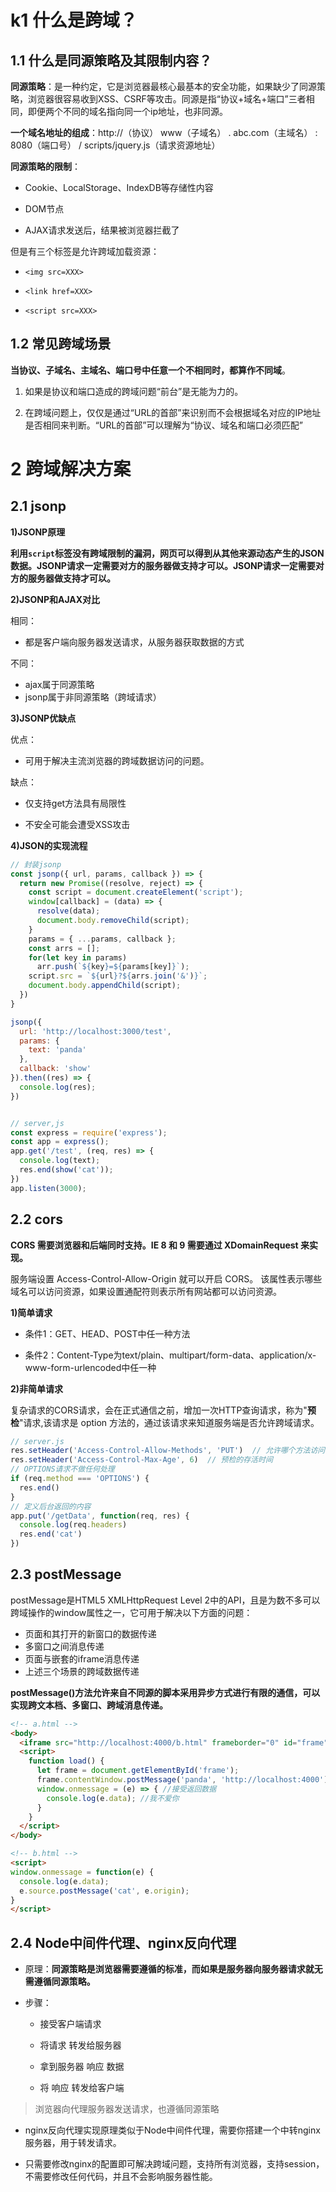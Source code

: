 # k1 什么是跨域？

## 1.1 什么是同源策略及其限制内容？

**同源策略**：是一种约定，它是浏览器最核心最基本的安全功能，如果缺少了同源策略，浏览器很容易收到XSS、CSRF等攻击。同源是指“协议+域名+端口”三者相同，即便两个不同的域名指向同一个ip地址，也非同源。

**一个域名地址的组成**：http://（协议） www（子域名） . abc.com（主域名） : 8080（端口号） / scripts/jquery.js（请求资源地址）

**同源策略的限制**：

- Cookie、LocalStorage、IndexDB等存储性内容

- DOM节点

- AJAX请求发送后，结果被浏览器拦截了

但是有三个标签是允许跨域加载资源：

- `<img src=XXX>`

- `<link href=XXX>`

- `<script src=XXX>`

## 1.2 常见跨域场景

**当协议、子域名、主域名、端口号中任意一个不相同时，都算作不同域**。

1. 如果是协议和端口造成的跨域问题“前台”是无能为力的。

2. 在跨域问题上，仅仅是通过“URL的首部”来识别而不会根据域名对应的IP地址是否相同来判断。“URL的首部”可以理解为“协议、域名和端口必须匹配”

# 2 跨域解决方案

## 2.1 jsonp

**1)JSONP原理**

**利用`script`标签没有跨域限制的漏洞，网页可以得到从其他来源动态产生的JSON数据。JSONP请求一定需要对方的服务器做支持才可以。JSONP请求一定需要对方的服务器做支持才可以。**

**2)JSONP和AJAX对比**

相同：
- 都是客户端向服务器发送请求，从服务器获取数据的方式

不同：
- ajax属于同源策略
- jsonp属于非同源策略（跨域请求）

**3)JSONP优缺点**

优点：

- 可用于解决主流浏览器的跨域数据访问的问题。

缺点：

- 仅支持get方法具有局限性

- 不安全可能会遭受XSS攻击

**4)JSON的实现流程**

``` js
// 封装jsonp
const jsonp({ url, params, callback }) => {
  return new Promise((resolve, reject) => {
    const script = document.createElement('script');
    window[callback] = (data) => {
      resolve(data);
      document.body.removeChild(script);
    }
    params = { ...params, callback };
    const arrs = [];
    for(let key in params) 
      arr.push(`${key}=${params[key]}`);
    script.src = `${url}?${arrs.join('&')}`;
    document.body.appendChild(script);
  })
}

jsonp({
  url: 'http://localhost:3000/test',
  params: {
    text: 'panda'
  },
  callback: 'show'
}).then((res) => {
  console.log(res);
})


// server,js
const express = require('express');
const app = express();
app.get('/test', (req, res) => {
  console.log(text);
  res.end(show('cat'));
})
app.listen(3000);
```

## 2.2 cors

**CORS 需要浏览器和后端同时支持。IE 8 和 9 需要通过 XDomainRequest 来实现。**

服务端设置 Access-Control-Allow-Origin 就可以开启 CORS。 该属性表示哪些域名可以访问资源，如果设置通配符则表示所有网站都可以访问资源。

**1)简单请求**

- 条件1：GET、HEAD、POST中任一种方法

- 条件2：Content-Type为text/plain、multipart/form-data、application/x-www-form-urlencoded中任一种

**2)非简单请求**

复杂请求的CORS请求，会在正式通信之前，增加一次HTTP查询请求，称为"**预检**"请求,该请求是 option 方法的，通过该请求来知道服务端是否允许跨域请求。

``` js
// server.js
res.setHeader('Access-Control-Allow-Methods', 'PUT')  // 允许哪个方法访问我
res.setHeader('Access-Control-Max-Age', 6)  // 预检的存活时间
// OPTIONS请求不做任何处理
if (req.method === 'OPTIONS') {
  res.end() 
}
// 定义后台返回的内容
app.put('/getData', function(req, res) {
  console.log(req.headers)
  res.end('cat')
})
```

## 2.3 postMessage

postMessage是HTML5 XMLHttpRequest Level 2中的API，且是为数不多可以跨域操作的window属性之一，它可用于解决以下方面的问题：
- 页面和其打开的新窗口的数据传递
- 多窗口之间消息传递
- 页面与嵌套的iframe消息传递
- 上述三个场景的跨域数据传递

**postMessage()方法允许来自不同源的脚本采用异步方式进行有限的通信，可以实现跨文本档、多窗口、跨域消息传递。**

``` html
<!-- a.html -->
<body>
  <iframe src="http://localhost:4000/b.html" frameborder="0" id="frame" onload="load()"></iframe> 
  <script>
    function load() {
      let frame = document.getElementById('frame');
      frame.contentWindow.postMessage('panda', 'http://localhost:4000'); //发送数据
      window.onmessage = (e) => { //接受返回数据
        console.log(e.data); //我不爱你
      }
    }
  </script>
</body>

<!-- b.html -->
<script>
window.onmessage = function(e) {
  console.log(e.data); 
  e.source.postMessage('cat', e.origin);
}
</script>
```

## 2.4 Node中间件代理、nginx反向代理

- 原理：**同源策略是浏览器需要遵循的标准，而如果是服务器向服务器请求就无需遵循同源策略。**

- 步骤：

  - 接受客户端请求

  - 将请求 转发给服务器

  - 拿到服务器 响应 数据

  - 将 响应 转发给客户端

> 浏览器向代理服务器发送请求，也遵循同源策略

- nginx反向代理实现原理类似于Node中间件代理，需要你搭建一个中转nginx服务器，用于转发请求。

- 只需要修改nginx的配置即可解决跨域问题，支持所有浏览器，支持session，不需要修改任何代码，并且不会影响服务器性能。